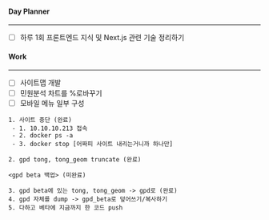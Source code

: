 
#### Day Planner
---
- [ ] 하루 1회 프론트엔드 지식 및 Next.js 관련 기술 정리하기


#### Work
---
- [ ] 사이트맵 개발
- [ ] 민원분석 차트를 %로바꾸기
- [ ] 모바일 메뉴 일부 구성

```
1. 사이트 중단 (완료)
 - 1. 10.10.10.213 접속
 - 2. docker ps -a 
 - 3. docker stop [어짜피 사이트 내리는거니까 하나만]

2. gpd tong, tong_geom truncate (완료)

<gpd beta 백업> (미완료)

3. gpd beta에 있는 tong, tong_geom -> gpd로 (완료)
4. gpd 자체를 dump -> gpd_beta로 덮어쓰기/복사하기 
5. 다하고 베타에 지금까지 한 코드 push
```